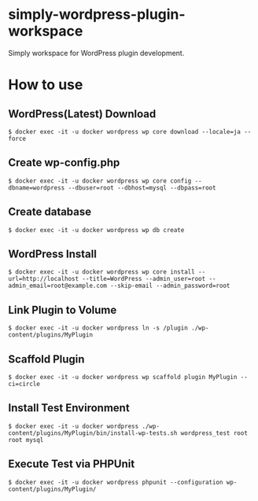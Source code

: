 # simply-wordpress-plugin-workspace
Simply workspace for WordPress plugin development.

# How to use

## WordPress(Latest) Download
```
$ docker exec -it -u docker wordpress wp core download --locale=ja --force
```

## Create wp-config.php
```
$ docker exec -it -u docker wordpress wp core config --dbname=wordpress --dbuser=root --dbhost=mysql --dbpass=root
```

## Create database
```
$ docker exec -it -u docker wordpress wp db create
```

## WordPress Install
```
$ docker exec -it -u docker wordpress wp core install --url=http://localhost --title=WordPress --admin_user=root --admin_email=root@example.com --skip-email --admin_password=root
```

## Link Plugin to Volume
```
$ docker exec -it -u docker wordpress ln -s /plugin ./wp-content/plugins/MyPlugin
```

## Scaffold Plugin

```
$ docker exec -it -u docker wordpress wp scaffold plugin MyPlugin --ci=circle
```

## Install Test Environment
```
$ docker exec -it -u docker wordpress ./wp-content/plugins/MyPlugin/bin/install-wp-tests.sh wordpress_test root root mysql
```

## Execute Test via PHPUnit
```
$ docker exec -it -u docker wordpress phpunit --configuration wp-content/plugins/MyPlugin/
```
